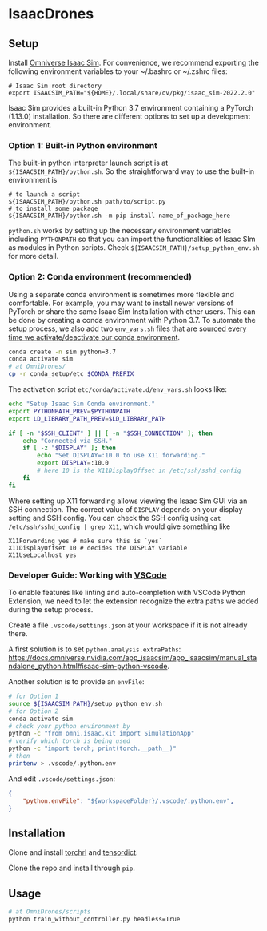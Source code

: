 # IsaacDrones

## Setup

Install [Omniverse Isaac Sim](https://docs.omniverse.nvidia.com/app_isaacsim/app_isaacsim/install_workstation.html). For convenience, we recommend exporting the following environment variables to your ~/.bashrc or ~/.zshrc files:
```
# Isaac Sim root directory
export ISAACSIM_PATH="${HOME}/.local/share/ov/pkg/isaac_sim-2022.2.0"
```

Isaac Sim provides a built-in Python 3.7 environment containing a PyTorch (1.13.0) installation. So there are different options to set up a development environment. 

### Option 1: Built-in Python environment

The built-in python interpreter launch script is at `${ISAACSIM_PATH}/python.sh`. So the straightforward way to use the built-in environment is
```
# to launch a script
${ISAACSIM_PATH}/python.sh path/to/script.py
# to install some package
${ISAACSIM_PATH}/python.sh -m pip install name_of_package_here
```
`python.sh` works by setting up the necessary environment variables including `PYTHONPATH` so that you can import the functionalities of Isaac SIm as modules in Python scripts. Check `${ISAACSIM_PATH}/setup_python_env.sh` for more detail.

### Option 2: Conda environment (recommended)

Using a separate conda environment is sometimes more flexible and comfortable. For example, you may want to install newer versions of PyTorch or share the same Isaac Sim Installation with other users. This can be done by creating a conda environment with Python 3.7. To automate the setup process, we also add two `env_vars.sh` files that are [sourced every time we activate/deactivate our conda environment](https://conda.io/projects/conda/en/latest/user-guide/tasks/manage-environments.html#macos-and-linux).
```sh
conda create -n sim python=3.7
conda activate sim
# at OmniDrones/
cp -r conda_setup/etc $CONDA_PREFIX
```
The activation script `etc/conda/activate.d/env_vars.sh` looks like:
```sh
echo "Setup Isaac Sim Conda environment."
export PYTHONPATH_PREV=$PYTHONPATH
export LD_LIBRARY_PATH_PREV=$LD_LIBRARY_PATH

if [ -n "$SSH_CLIENT" ] || [ -n "$SSH_CONNECTION" ]; then
    echo "Connected via SSH."
    if [ -z "$DISPLAY" ]; then
        echo "Set DISPLAY=:10.0 to use X11 forwarding."
        export DISPLAY=:10.0 
        # here 10 is the X11DisplayOffset in /etc/ssh/sshd_config
    fi
fi
```
Where setting up X11 forwarding allows viewing the Isaac Sim GUI via an SSH connection. The correct value of `DISPLAY` depends on your display setting and SSH config. You can check the SSH config using `cat /etc/ssh/sshd_config | grep X11`, which would give something like
```
X11Forwarding yes # make sure this is `yes`
X11DisplayOffset 10 # decides the DISPLAY variable
X11UseLocalhost yes
```

### Developer Guide: Working with [VSCode](https://code.visualstudio.com/)

To enable features like linting and auto-completion with VSCode Python Extension, we need to let the extension recognize the extra paths we added during the setup process.

Create a file `.vscode/settings.json` at your workspace if it is not already there.

A first solution is to set `python.analysis.extraPaths`: https://docs.omniverse.nvidia.com/app_isaacsim/app_isaacsim/manual_standalone_python.html#isaac-sim-python-vscode.

Another solution is to provide an `envFile`:
```sh
# for Option 1
source ${ISAACSIM_PATH}/setup_python_env.sh
# for Option 2
conda activate sim
# check your python environment by
python -c "from omni.isaac.kit import SimulationApp"
# verify which torch is being used
python -c "import torch; print(torch.__path__)"
# then
printenv > .vscode/.python.env
```
And edit `.vscode/settings.json`:
```json
{
    "python.envFile": "${workspaceFolder}/.vscode/.python.env",
}
```

## Installation

Clone and install [torchrl](https://github.com/btx0424/rl/tree/nest_compspec) and [tensordict](https://github.com/btx0424/tensordict).

Clone the repo and install through `pip`.

## Usage

```bash
# at OmniDrones/scripts
python train_without_controller.py headless=True
```